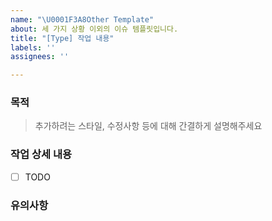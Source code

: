 ```yaml
---
name: "\U0001F3A8Other Template"
about: 세 가지 상황 이외의 이슈 템플릿입니다.
title: "[Type] 작업 내용"
labels: ''
assignees: ''

---
```


### 목적

> 추가하려는 스타일, 수정사항 등에 대해 간결하게 설명해주세요

### 작업 상세 내용

- [ ] TODO

### 유의사항

